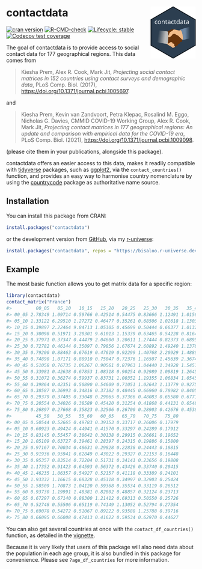 
<!-- README.md is generated from README.Rmd. Please edit that file -->

# contactdata <img src="man/figures/logo.svg" align="right" alt="" width="120" />

<!-- badges: start -->

[![cran
version](https://www.r-pkg.org/badges/version-ago/contactdata)](https://cran.r-project.org/package=contactdata/)
[![R-CMD-check](https://github.com/Bisaloo/contactdata/actions/workflows/R-CMD-check.yaml/badge.svg)](https://github.com/Bisaloo/contactdata/actions/workflows/R-CMD-check.yaml)
[![Lifecycle:
stable](https://img.shields.io/badge/lifecycle-stable-brightgreen.svg)](https://lifecycle.r-lib.org/articles/stages.html)
[![Codecov test
coverage](https://codecov.io/gh/Bisaloo/contactdata/branch/main/graph/badge.svg)](https://codecov.io/gh/Bisaloo/contactdata?branch=main)
<!-- badges: end -->

The goal of contactdata is to provide access to social contact data for
177 geographical regions. This data comes from

> Kiesha Prem, Alex R. Cook, Mark Jit, *Projecting social contact
> matrices in 152 countries using contact surveys and demographic data*,
> PLoS Comp. Biol. (2017),
> <https://doi.org/10.1371/journal.pcbi.1005697>.

and

> Kiesha Prem, Kevin van Zandvoort, Petra Klepac, Rosalind M. Eggo,
> Nicholas G. Davies, CMMID COVID-19 Working Group, Alex R. Cook, Mark
> Jit, *Projecting contact matrices in 177 geographical regions: An
> update and comparison with empirical data for the COVID-19 era*, PLoS
> Comp. Biol. (2021), <https://doi.org/10.1371/journal.pcbi.1009098>.

(please cite them in your publications, alongside this package).

contactdata offers an easier access to this data, makes it readily
compatible with [tidyverse](https://www.tidyverse.org/) packages, such
as [ggplot2](https://ggplot2.tidyverse.org/), via the
`contact_countries()` function, and provides an easy way to harmonise
country nomenclature by using the
[countrycode](https://cran.r-project.org/package=countrycode) package as
authoritative name source.

## Installation

You can install this package from CRAN:

``` r
install.packages("contactdata")
```

or the development version from [GitHub](https://github.com/bisaloo),
via my [r-universe](https://bisaloo.r-universe.dev/):

``` r
install.packages("contactdata", repos = "https://bisaloo.r-universe.dev")
```

## Example

The most basic function allows you to get matrix data for a specific
region:

``` r
library(contactdata)
contact_matrix("France")
#>         00_05   05_10   10_15   15_20   20_25   25_30   30_35   35_40   40_45
#> 00_05 2.78349 1.09714 0.59766 0.42514 0.54475 0.83666 1.12491 1.01569 0.63464
#> 05_10 1.33122 6.29510 1.27272 0.46477 0.35261 0.68506 1.02618 1.13031 0.99165
#> 10_15 0.39897 2.22464 9.84713 1.05305 0.45699 0.50444 0.66377 1.01329 1.16385
#> 15_20 0.30098 0.51971 3.20301 9.61013 1.15339 0.63465 0.54228 0.81646 0.95410
#> 20_25 0.37971 0.37347 0.44479 2.04600 3.20611 1.27444 0.82373 0.68958 0.68682
#> 25_30 0.72782 0.46144 0.35097 0.79856 1.67674 2.60892 1.49240 1.13783 0.96147
#> 30_35 0.79200 0.88463 0.67619 0.47619 0.92299 1.40768 2.20929 1.48891 1.13288
#> 35_40 0.74890 1.07171 0.88910 0.75047 0.72376 1.16507 1.45639 2.36740 1.65545
#> 40_45 0.51058 0.76735 1.06267 0.90561 0.87963 1.04440 1.34928 1.54511 2.22415
#> 45_50 0.33981 0.42638 0.67853 1.08318 0.90254 0.92989 1.09819 1.26458 1.37553
#> 50_55 0.31072 0.36274 0.59937 0.83731 1.00352 1.19355 1.06834 1.05459 1.36231
#> 55_60 0.39864 0.42351 0.50890 0.54609 0.71051 1.02643 1.13779 0.92754 1.01287
#> 60_65 0.38587 0.36993 0.34816 0.37182 0.48445 0.66960 0.78982 0.84058 0.74527
#> 65_70 0.29379 0.37405 0.33048 0.29065 0.37366 0.48083 0.65580 0.67714 0.68240
#> 70_75 0.20554 0.34026 0.38589 0.45420 0.31254 0.41868 0.44131 0.65480 0.77630
#> 75_80 0.26897 0.27668 0.35823 0.32506 0.26700 0.28903 0.42676 0.45384 0.51002
#>         45_50   50_55   55_60   60_65   65_70   70_75   75_80
#> 00_05 0.50544 0.52665 0.49783 0.39153 0.33717 0.26006 0.17979
#> 05_10 0.60923 0.49424 0.44941 0.41570 0.33297 0.24289 0.17912
#> 10_15 0.83145 0.55457 0.38642 0.30138 0.29915 0.26661 0.19652
#> 15_20 1.05109 0.63727 0.39461 0.28397 0.24315 0.19886 0.15800
#> 20_25 0.97167 0.70034 0.48631 0.29828 0.22838 0.24443 0.18815
#> 25_30 0.91936 0.95941 0.62849 0.43022 0.29327 0.22153 0.16448
#> 30_35 0.95357 0.83514 0.72204 0.51731 0.34141 0.23656 0.19808
#> 35_40 1.17352 0.91423 0.64593 0.56372 0.43426 0.33740 0.20415
#> 40_45 1.46235 1.06357 0.54927 0.52157 0.41118 0.33389 0.24101
#> 45_50 1.93332 1.16615 0.68328 0.45318 0.34997 0.32903 0.25424
#> 50_55 1.58509 1.70873 1.04120 0.59368 0.35534 0.33119 0.26512
#> 55_60 0.93730 1.19991 1.48381 0.82802 0.48857 0.32124 0.23713
#> 60_65 0.67297 0.67140 0.88300 1.21412 0.69313 0.50550 0.25726
#> 65_70 0.52748 0.55506 0.65119 0.74149 1.13052 0.52794 0.27354
#> 70_75 0.69078 0.54272 0.51067 0.89222 0.93588 1.25788 0.39716
#> 75_80 0.66095 0.66008 0.47413 0.41622 0.59534 0.62970 0.44627
```

You can also get several countries at once with the
`contact_df_countries()` function, as detailed in the
[vignette](https://bisaloo.github.io/contactdata/articles/visualise.html).

Because it is very likely that users of this package will also need data
about the population in each age group, it is also bundled in this
package for convenience. Please see `?age_df_countries` for more
information.
